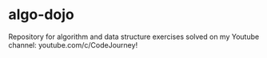 # algo-dojo
Repository for algorithm and data structure exercises solved on my Youtube channel: youtube.com/c/CodeJourney!

